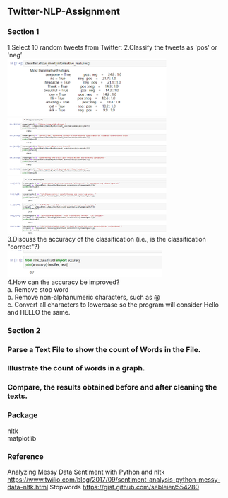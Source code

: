 ## Twitter-NLP-Assignment

### Section 1
1.Select 10 random tweets from Twitter:
2.Classify the tweets as 'pos' or 'neg’  
<img width="360" height="130" src="https://github.com/hwyu99/Twitter-NLP-Assignment/blob/master/1.1.png"/>  
<img width="360" height="130" src="https://github.com/hwyu99/Twitter-NLP-Assignment/blob/master/1.2.png"/>  
<img width="360" height="130" src="https://github.com/hwyu99/Twitter-NLP-Assignment/blob/master/1.3.png"/>  
3.Discuss the accuracy of the classification (i.e., is the classification "correct"?)  
<img width="350" height="60" src="https://github.com/hwyu99/Twitter-NLP-Assignment/blob/master/1.4.png"/>  
4.How can the accuracy be improved?  
a. Remove stop word  
b. Remove non-alphanumeric characters, such as @  
c. Convert all characters to lowercase so the program will consider Hello and HELLO the same.  


### Section 2
### Parse a Text File to show the count of Words in the File.
### Illustrate the count of words in a graph. 
### Compare, the results obtained before and after cleaning the texts.

### Package
nltk  
matplotlib  

### Reference  
Analyzing Messy Data Sentiment with Python and nltk  
https://www.twilio.com/blog/2017/09/sentiment-analysis-python-messy-data-nltk.html
Stopwords
https://gist.github.com/sebleier/554280
